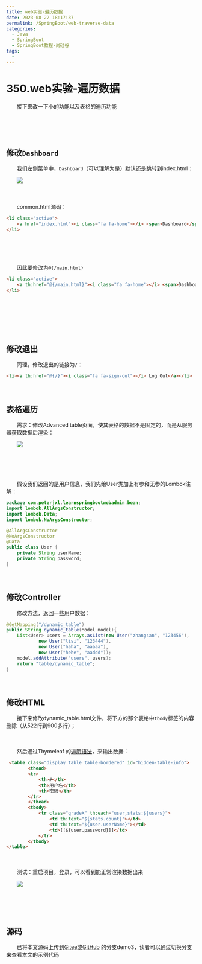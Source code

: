 ```yaml
---
title: web实验-遍历数据
date: 2023-08-22 18:17:37
permalink: /SpringBoot/web-traverse-data
categories:
  - Java
  - SpringBoot
  - SpringBoot教程-尚硅谷
tags:
  - 
---
```

# 350.web实验-遍历数据

　　接下来改一下小的功能以及表格的遍历功能
<!-- more -->
　　‍

　　‍

## 修改​`Dashboard`​​

　　我们左侧菜单中，`Dashboard`​（可以理解为是）默认还是跳转到index.html：

　　​![](https://image.peterjxl.com/blog/image-20230724152138-yu3rl5p.png)​

　　‍

　　common.html源码：

```html
<li class="active">
    <a href="index.html"><i class="fa fa-home"></i> <span>Dashboard</span></a>
</li>     
```

　　‍

　　‍

　　因此要修改为`@{/main.html}`​

```html
<li class="active">
    <a th:href="@{/main.html}"><i class="fa fa-home"></i> <span>Dashboard</span></a>
</li>
```

　　‍

　　‍

　　‍

## 修改退出

　　同理，修改退出的链接为`/`​：

```html
<li><a th:href="@{/}"><i class="fa fa-sign-out"></i> Log Out</a></li>
```

　　‍

## 表格遍历

　　需求：修改Advanced table页面，使其表格的数据不是固定的，而是从服务器获取数据后渲染：

　　​![](https://image.peterjxl.com/blog/image-20230724152834-in9jsqz.png)​

　　‍

　　‍

　　假设我们返回的是用户信息，我们先给User类加上有参和无参的Lombok注解：

```Java
package com.peterjxl.learnspringbootwebadmin.bean;
import lombok.AllArgsConstructor;
import lombok.Data;
import lombok.NoArgsConstructor;

@AllArgsConstructor
@NoArgsConstructor
@Data
public class User {
    private String userName;
    private String password;
}
```

　　‍

## 修改Controller

　　修改方法，返回一些用户数据：

```Java
@GetMapping("/dynamic_table")
public String dynamic_table(Model model){
    List<User> users = Arrays.asList(new User("zhangsan", "123456"),
            new User("lisi", "123444"),
            new User("haha", "aaaaa"),
            new User("hehe", "aaddd"));
    model.addAttribute("users", users);
    return "table/dynamic_table";
}
```

　　‍

## 修改HTML

　　接下来修改dynamic_table.html文件，将下方的那个表格中`tbody`​标签的内容删除（从522行到900多行）；

　　‍

　　然后通过Thymeleaf 的[遍历语法](https://www.thymeleaf.org/doc/tutorials/3.0/usingthymeleaf.html#iteration)，来输出数据：

```html
 <table class="display table table-bordered" id="hidden-table-info">
        <thead>
        <tr>
            <th>#</th>
            <th>用户名</th>
            <th>密码</th>
        </tr>
        </thead>
        <tbody>
            <tr class="gradeX" th:each="user,stats:${users}">
                <td th:text="${stats.count}"></td>
                <td th:text="${user.userName}"></td>
                <td>[[${user.password}]]</td>
            </tr>
        </tbody>
</table>
```

　　‍

　　测试：重启项目，登录，可以看到能正常渲染数据出来

　　​​![](https://image.peterjxl.com/blog/image-20230724190904-07xwxo2.png)​​

　　‍

　　‍

## 源码

　　已将本文源码上传到[Gitee](https://gitee.com/peterjxl/LearnSpringBoot-Web-Admin)或[GitHub](https://github.com/Peter-JXL/LearnSpringBoot-Web-Admin) 的分支demo3，读者可以通过切换分支来查看本文的示例代码
